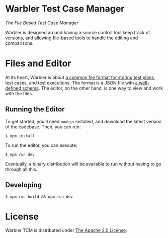 # Warbler Test Case Manager

*The File Based Test Case Manager*

Warbler is designed around having a source control tool keep track of versions, and allowing file-based tools to handle the editing and comparisons.


# Files and Editor

At its heart, Warbler is about [a common file format for storing test plans](docs/warbler-file-format.md), test cases, and test executions.  The format is a JSON file with [a well-defined schema](docs/warbler-schema-v1.json).  The editor, on the other hand, is one way to view and work with the files.


## Running the Editor

To get started, you'll need `nodejs` installed, and download the latest version of the codebase.  Then, you can run:

```
$ npm install
```

To run the editor, you can execute:

```
$ npm run dev
```

Eventually, a binary distribution will be available to run without having to go through all this.


## Developing

```
$ npm run build && npm run dev
```

# License

Warbler TCM is distributed under [The Apache 2.0 License](LICENSE).
